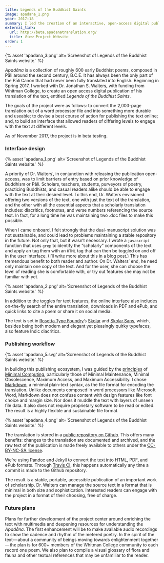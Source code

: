 ```yaml
---
title: Legends of the Buddhist Saints
image: apadana_1.png
year: 2017–18
summary: I led the creation of an interactive, open-access digital publication for the first-ever translation of the Apadāna into English.
external_link:
  url: http://beta.apadanatranslation.org/
  title: View Project Website
order: 1
---
```


{% asset 'apadana_3.png' alt='Screenshot of Legends of the Buddhist Saints website.' %}

*Apadāna* is a collection of roughly 600 early Buddhist poems, composed in Pāli around the second century, B.C.E. It has always been the only part of the Pāli Canon that had never been fully translated into English. Beginning in Spring 2017, I worked with Dr. Jonathan S. Walters, with funding from Whitman College, to create an open access digital publication of his translation of the text, entitled *Legends of the Buddhist Saints*.

The goals of the project were as follows: to convert the 2,000-page translation out of a word processor file and into something more durable and useable; to devise a best course of action for publishing the text online; and, to build an interface that allowed readers of differing levels to engage with the text at different levels.

As of November 2017, the project is in beta testing.

### Interface design
{% asset 'apadana_1.png' alt='Screenshot of Legends of the Buddhist Saints website.' %}

A priority of Dr. Walters’, in conjunction with releasing the publication open-access, was to limit barriers of entry based on prior knowledge of Buddhism or Pāli. Scholars, teachers, students, purveyors of poetry, practicing Buddhists, and casual readers alike should be able to engage with the text at their desired level. To this end, Dr. Walters envisioned offering two versions of the text, one with just the text of the translation, and the other with all the essential aspects that a scholarly translation includes: diacritics, footnotes, and verse numbers referencing the source text. In fact, for a long time he was maintaining two .doc files to make this possible.

When I came onboard, I felt strongly that the dual-manuscript solution was not sustainable, and could lead to problems maintaining a stable repository in the future. Not only that, but it wasn’t necessary. I wrote a `javascript` function that uses `grep` to identify the “scholarly” components of the text and apply an tag them with an `HTML` tag that can then be toggled on and off in the user interface. (I’ll write more about this in a blog post.) This has tremendous benefit to both reader and author. On Dr. Walters’ end, he need only maintain one copy of the text. And for the user, she can choose the level of reading she is comfortable with, or try out features she may not be familiar with yet.

{% asset 'apadana_2.png' alt='Screenshot of Legends of the Buddhist Saints website.' %}

In addition to the toggles for text features, the online interface also includes on-the-fly search of the entire translation, downloads in PDF and ePub, and quick links to cite a poem or share it on social media.

The text is set in [Rosetta Type Foundry](https://www.rosettatype.com/ "Rosetta Type Foundry")’s [Skolar](https://www.rosettatype.com/Skolar "Skolar") and [Skolar Sans](https://www.rosettatype.com/SkolarSans "Skolar Sans"), which, besides being both modern and elegant yet pleasingly quirky typefaces, also feature Indic diacritics.

### Publishing workflow

{% asset 'apadana_5.svg' alt='Screenshot of Legends of the Buddhist Saints website.' %}

In building this publishing ecosystem, I was guided by the [principles](https://go-dh.github.io/mincomp/thoughts/2016/10/03/tldr/ "Minimal Definitions (tl;dr version)") of [Minimal Computing](https://go-dh.github.io/mincomp/ "Minimal Computing"), particularly those of Minimal Maintenance, Minimal Obsolescence, Maximum Access, and Maximum Accessibility. I chose [Markdown](https://daringfireball.net/projects/markdown/syntax "Markdown"), a minimal plain-text syntax, as the file format for encoding the translation. Unlike documents composed in word processors like Microsoft Word, Markdown does not confuse content with design features like font choice and margin size. Nor does it muddle the text with layers of unseen file data. It also does not require proprietary software to be read or edited. The result is a highly flexible and sustainable file format.

{% asset 'apadana_4.png' alt='Screenshot of Legends of the Buddhist Saints website.' %}

The translation is stored in a [public repository on Github](https://github.com/apadana-translation/apadana-site). This offers many benefits: changes to the translation are documented and archived, and the raw text of the publication is made freely available to others under the [CC-BY-NC-SA license](https://creativecommons.org/licenses/by-nc-sa/3.0/us/).

We’re using [Pandoc](http://pandoc.org/index.html) and [Jekyll](https://jekyllrb.com/) to convert the text into HTML, PDF, and ePub formats. Through [Travis CI](https://travis-ci.org/), this happens automatically any time a commit is made to the Github repository.

The result is a stable, portable, accessible publication of an important work of scholarship. Dr. Walters can manage the source text in a format that is minimal in both size and sophistication. Interested readers can engage with the project in a format of their choosing, free of charge.

### Future plans
Plans for further development of the project center around enriching the text with multimedia and deepening resources for understanding the *Apadāna*. The first enhancement will be to make available audio recordings to show the cadence and rhythm of the metered poetry. In the spirit of the text — about a community of beings moving towards enlightenment together — the plan is for 600+ members of the Whitman College community to each record one poem. We also plan to compile a visual glossary of flora and fauna and other textual references that may be unfamiliar to the reader.
